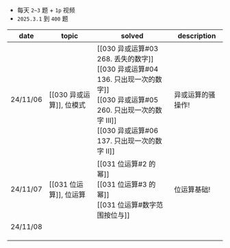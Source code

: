 - 每天 `2~3` 题 + `1p` 视频
- `2025.3.1` 到 `400` 题

| date     | topic             | solved                                                                                                                                     | description |
| -------- | ----------------- | ------------------------------------------------------------------------------------------------------------------------------------------ | ----------- |
| 24/11/06 | [[030 异或运算]], 位模式 | [[030 异或运算#03 268. 丢失的数字]] <br> [[030 异或运算#04 136. 只出现一次的数字]] <br> [[030 异或运算#05 260. 只出现一次的数字 III]] <br> [[030 异或运算#06 137. 只出现一次的数字 II]] | 异或运算的骚操作!   |
| 24/11/07 | [[031 位运算]], 位运算  | [[031 位运算#2 的幂]] <br> [[031 位运算#3 的幂]] <br> [[031 位运算#数字范围按位与]]                                                                            | 位运算基础!      |
| 24/11/08 |                   |                                                                                                                                            |             |
|          |                   |                                                                                                                                            |             |
|          |                   |                                                                                                                                            |             |
|          |                   |                                                                                                                                            |             |
